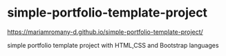 # simple-portfolio-template-project
https://mariamromany-d.github.io/simple-portfolio-template-project/

 simple portfolio template project with HTML,CSS and Bootstrap languages 
